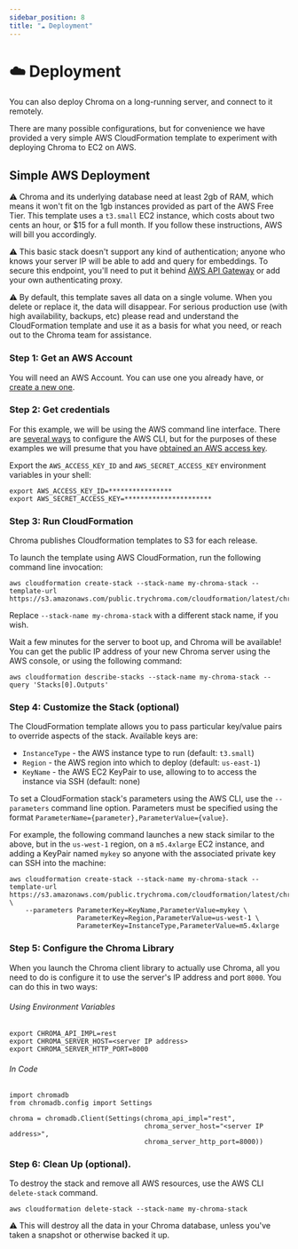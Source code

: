 ```yaml
---
sidebar_position: 8
title: "☁️ Deployment"
---
```


# ☁️ Deployment

You can also deploy Chroma on a long-running server, and connect to it
remotely.

There are many possible configurations, but for convenience we have
provided a very simple AWS CloudFormation template to experiment with
deploying Chroma to EC2 on AWS.

## Simple AWS Deployment

:warning: Chroma and its underlying database need at least 2gb of RAM,
which means it won't fit on the 1gb instances provided as part of the
AWS Free Tier. This template uses a `t3.small` EC2 instance, which
costs about two cents an hour, or $15 for a full month. If you follow these
instructions, AWS will bill you accordingly.

:warning: This basic stack doesn't support any kind of authentication;
anyone who knows your server IP will be able to add and query for
embeddings. To secure this endpoint, you'll need to put it behind
[AWS API Gateway](https://aws.amazon.com/api-gateway/) or add your own
authenticating proxy.

:warning: By default, this template saves all data on a single
volume. When you delete or replace it, the data will disappear. For
serious production use (with high availability, backups, etc) please
read and understand the CloudFormation template and use it as a basis
for what you need, or reach out to the Chroma team for assistance.


### Step 1: Get an AWS Account

You will need an AWS Account. You can use one you already have, or
[create a new one](https://aws.amazon.com).

### Step 2: Get credentials

For this example, we will be using the AWS command line
interface. There are
[several ways](https://docs.aws.amazon.com/cli/latest/userguide/getting-started-prereqs.html)
to configure the AWS CLI, but for the purposes of these examples we
will presume that you have
[obtained an AWS access key](https://docs.aws.amazon.com/IAM/latest/UserGuide/id_credentials_access-keys.html).

Export the `AWS_ACCESS_KEY_ID` and `AWS_SECRET_ACCESS_KEY` environment variables in your shell:


```
export AWS_ACCESS_KEY_ID=****************
export AWS_SECRET_ACCESS_KEY=**********************
```

### Step 3: Run CloudFormation

Chroma publishes Cloudformation templates to S3 for each release.

To launch the template using AWS CloudFormation, run the following command line invocation:

```
aws cloudformation create-stack --stack-name my-chroma-stack --template-url https://s3.amazonaws.com/public.trychroma.com/cloudformation/latest/chroma.cf.json
```

Replace `--stack-name my-chroma-stack` with a different stack name, if you wish.

Wait a few minutes for the server to boot up, and Chroma will be
available! You can get the public IP address of your new Chroma server using the AWS console, or using the following command:

```
aws cloudformation describe-stacks --stack-name my-chroma-stack --query 'Stacks[0].Outputs'
```

### Step 4: Customize the Stack (optional)

The CloudFormation template allows you to pass particular key/value
pairs to override aspects of the stack. Available keys are:

- `InstanceType` - the AWS instance type to run (default: `t3.small`)
- `Region` - the AWS region into which to deploy (default: `us-east-1`)
- `KeyName` - the AWS EC2 KeyPair to use, allowing to to access the instance via SSH (default: none)

To set a CloudFormation stack's parameters using the AWS CLI, use the
`--parameters` command line option. Parameters must be specified using
the format `ParameterName={parameter},ParameterValue={value}`.

For example, the following command launches a new stack similar to the
above, but in the `us-west-1` region, on a `m5.4xlarge` EC2 instance,
and adding a KeyPair named `mykey` so anyone with the associated
private key can SSH into the machine:


```
aws cloudformation create-stack --stack-name my-chroma-stack --template-url https://s3.amazonaws.com/public.trychroma.com/cloudformation/latest/chroma.cf.json \
    --parameters ParameterKey=KeyName,ParameterValue=mykey \
                 ParameterKey=Region,ParameterValue=us-west-1 \
                 ParameterKey=InstanceType,ParameterValue=m5.4xlarge
```


### Step 5: Configure the Chroma Library

When you launch the Chroma client library to actually use Chroma, all
you need to do is configure it to use the server's IP address and port
`8000`. You can do this in two ways:

###### Using Environment Variables


```
export CHROMA_API_IMPL=rest
export CHROMA_SERVER_HOST=<server IP address>
export CHROMA_SERVER_HTTP_PORT=8000
```


###### In Code

```
import chromadb
from chromadb.config import Settings

chroma = chromadb.Client(Settings(chroma_api_impl="rest",
                                  chroma_server_host="<server IP address>",
                                  chroma_server_http_port=8000))
```

### Step 6: Clean Up (optional).

To destroy the stack and remove all AWS resources, use the AWS CLI `delete-stack` command.

```
aws cloudformation delete-stack --stack-name my-chroma-stack
```

:warning: This will destroy all the data in your Chroma database,
unless you've taken a snapshot or otherwise backed it up.
